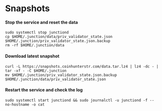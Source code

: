 # Snapshots

#### Stop the service and reset the data <a href="#stop-the-service-and-reset-the-data" id="stop-the-service-and-reset-the-data"></a>

```
sudo systemctl stop junctiond
cp $HOME/.junction/data/priv_validator_state.json $HOME/.junction/priv_validator_state.json.backup
rm -rf $HOME/.junction/data
```

#### Download latest snapshot <a href="#download-latest-snapshot" id="download-latest-snapshot"></a>

```
curl -L https://snapshots.coinhunterstr.com/data.tar.lz4 | lz4 -dc - | tar -xf - -C $HOME/.junction
mv $HOME/.junction/priv_validator_state.json.backup $HOME/.junction/data/priv_validator_state.json
```

#### Restart the service and check the log <a href="#restart-the-service-and-check-the-log" id="restart-the-service-and-check-the-log"></a>

```
sudo systemctl start junctiond && sudo journalctl -u junctiond -f --no-hostname -o cat
```

